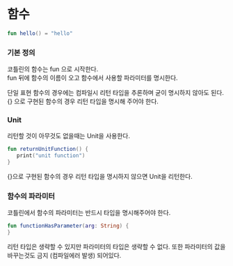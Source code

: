 # 함수
```kotlin
fun hello() = "hello"
```
### 기본 정의
코틀린의 함수는 fun 으로 시작한다.  
fun 뒤에 함수의 이름이 오고 함수에서 사용할 파라미터를 명시한다.

단일 표현 함수의 경우에는 컴파일시 리턴 타입을 추론하며 굳이 명시하지 않아도 된다.  
{} 으로 구현된 함수의 경우 리턴 타입을 명시해 주어야 한다.

### Unit
리턴할 것이 아무것도 없을때는 Unit을 사용한다.  
```kotlin
fun returnUnitFunction() {
   print("unit function")
}
```
{}으로 구현된 함수의 경우 리턴 타입을 명시하지 않으면 Unit을 리턴한다.

### 함수의 파라미터
코틀린에서 함수의 파라미터는 반드시 타입을 명시해주어야 한다.
```kotlin
fun functionHasParameter(arg: String) {
}
```
리턴 타입은 생략할 수 있지만 파라미터의 타입은 생략할 수 없다.
또한 파라미터의 값을 바꾸는것도 금지 (컴파일에러 발생) 되어있다.

